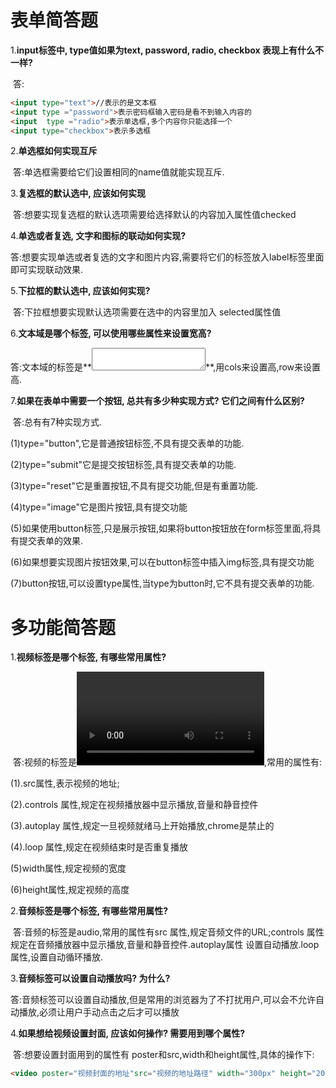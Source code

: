# 表单简答题

1.**input标签中, type值如果为text, password, radio, checkbox 表现上有什么不一样?**

​    答:

```html
<input type="text">//表示的是文本框
<input type ="password">表示密码框输入密码是看不到输入内容的
<input  type ="radio">表示单选框,多个内容你只能选择一个
<input type="checkbox">表示多选框
```

2.**单选框如何实现互斥**

​     答:单选框需要给它们设置相同的name值就能实现互斥.

3.**复选框的默认选中, 应该如何实现**

​     答:想要实现复选框的默认选项需要给选择默认的内容加入属性值checked

4.**单选或者复选, 文字和图标的联动如何实现?**

​     答:想要实现单选或者复选的文字和图片内容,需要将它们的标签放入label标签里面即可实现联动效果.

5.**下拉框的默认选中, 应该如何实现?**

​    答:下拉框想要实现默认选项需要在选中的内容里加入 selected属性值

6.**文本域是哪个标签, 可以使用哪些属性来设置宽高?**

​     答:文本域的标签是**<textarea></textarea>**,用cols来设置高,row来设置高.

7.**如果在表单中需要一个按钮, 总共有多少种实现方式? 它们之间有什么区别?**

​      答:总有有7种实现方式.

  (1)type="button",它是普通按钮标签,不具有提交表单的功能.

  (2)type="submit"它是提交按钮标签,具有提交表单的功能.

   (3)type="reset"它是重置按钮,不具有提交功能,但是有重置功能.

  (4)type="image"它是图片按钮,具有提交功能

   (5)如果使用button标签,只是展示按钮,如果将button按钮放在form标签里面,将具有提交表单的效果.

   (6)如果想要实现图片按钮效果,可以在button标签中插入img标签,具有提交功能

   (7)button按钮,可以设置type属性,当type为button时,它不具有提交表单的功能.



# 多功能简答题

1.**视频标签是哪个标签, 有哪些常用属性?**

​    答:视频的标签是<video></video>,常用的属性有:

(1).src属性,表示视频的地址;

(2).controls 属性,规定在视频播放器中显示播放,音量和静音控件

(3).autoplay 属性,规定一旦视频就绪马上开始播放,chrome是禁止的

(4).loop 属性,规定在视频结束时是否重复播放

(5)width属性,规定视频的宽度

(6)height属性,规定视频的高度

2.**音频标签是哪个标签, 有哪些常用属性?**

​      答:音频的标签是audio,常用的属性有src 属性,规定音频文件的URL;controls 属性 规定在音频播放器中显示播放,音量和静音控件.autoplay属性 设置自动播放.loop 属性,设置自动循环播放.

3.**音频标签可以设置自动播放吗? 为什么?**

​            答:音频标签可以设置自动播放,但是常用的浏览器为了不打扰用户,可以会不允许自动播放,必须让用户手动点击之后才可以播放

4.**如果想给视频设置封面, 应该如何操作? 需要用到哪个属性?**

​		答:想要设置封面用到的属性有 poster和src,width和height属性,具体的操作下:

``` html
<video poster="视频封面的地址"src="视频的地址路径" width="300px" height="200px"></video>
```









